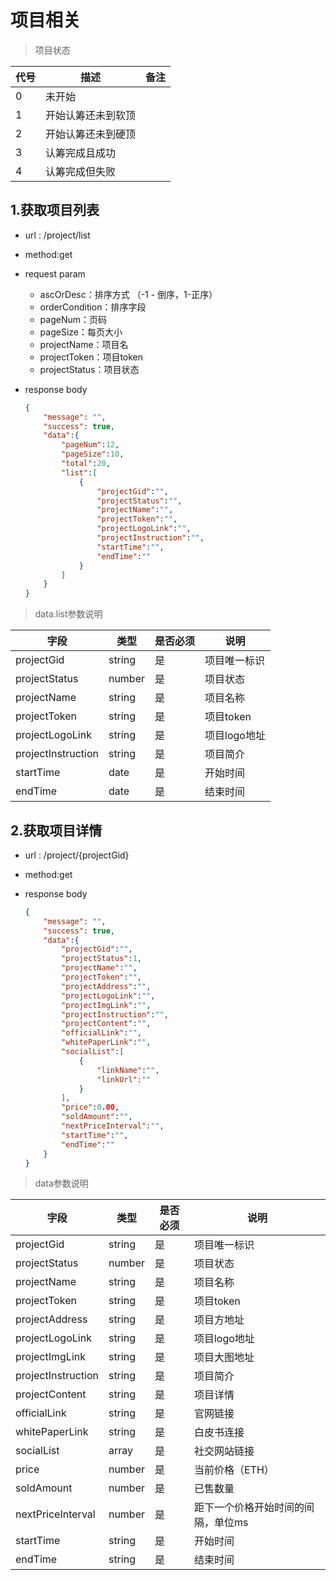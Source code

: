 <!-- toc -->

# 项目相关

> 项目状态

|代号|描述|备注|
|---|---|---|
|0|未开始||
|1|开始认筹还未到软顶||
|2|开始认筹还未到硬顶||
|3|认筹完成且成功||
|4|认筹完成但失败||

## 1.获取项目列表

- url : /project/list
- method:get
- request param
  - ascOrDesc：排序方式 （-1 - 倒序，1-正序）
  - orderCondition：排序字段
  - pageNum：页码
  - pageSize：每页大小
  - projectName：项目名
  - projectToken：项目token
  - projectStatus：项目状态
- response body

    ```json
    {
        "message": "",
        "success": true,
        "data":{
            "pageNum":12,
            "pageSize":10,
            "total":20,
            "list":[
                {
                    "projectGid":"",
                    "projectStatus":"",
                    "projectName":"",
                    "projectToken":"",
                    "projectLogoLink":"",
                    "projectInstruction":"",
                    "startTime":"",
                    "endTime":""
                }
            ]
        }
    }
    ```

> data.list参数说明

|字段|类型|是否必须|说明|
|---|---|---|---|
|projectGid|string|是|项目唯一标识|
|projectStatus|number|是|项目状态|
|projectName|string|是|项目名称|
|projectToken|string|是|项目token|
|projectLogoLink|string|是|项目logo地址|
|projectInstruction|string|是|项目简介|
|startTime|date|是|开始时间|
|endTime|date|是|结束时间|

## 2.获取项目详情

- url : /project/{projectGid}
- method:get
- response body

    ```json
    {
        "message": "",
        "success": true,
        "data":{
            "projectGid":"",
            "projectStatus":1,
            "projectName":"",
            "projectToken":"",
            "projectAddress":"",
            "projectLogoLink":"",
            "projectImgLink":"",
            "projectInstruction":"",
            "projectContent":"",
            "officialLink":"",
            "whitePaperLink":"",
            "socialList":[
                {
                    "linkName":"",
                    "linkUrl":""
                }
            ],
            "price":0.00,
            "soldAmount":"",
            "nextPriceInterval":"",
            "startTime":"",
            "endTime":""
        }
    }
    ```

> data参数说明

|字段|类型|是否必须|说明|
|---|---|---|---|
|projectGid|string|是|项目唯一标识|
|projectStatus|number|是|项目状态|
|projectName|string|是|项目名称|
|projectToken|string|是|项目token|
|projectAddress|string|是|项目方地址|
|projectLogoLink|string|是|项目logo地址|
|projectImgLink|string|是|项目大图地址|
|projectInstruction|string|是|项目简介|
|projectContent|string|是|项目详情|
|officialLink|string|是|官网链接|
|whitePaperLink|string|是|白皮书连接|
|socialList|array|是|社交网站链接|
|price|number|是|当前价格（ETH）|
|soldAmount|number|是|已售数量|
|nextPriceInterval|number|是|距下一个价格开始时间的间隔，单位ms|
|startTime|string|是|开始时间|
|endTime|string|是|结束时间|
